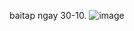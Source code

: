 baitap ngay 30-10.
![image](https://user-images.githubusercontent.com/90901839/198882847-f899a40c-57f6-4382-b152-1a19802b1a66.png)
